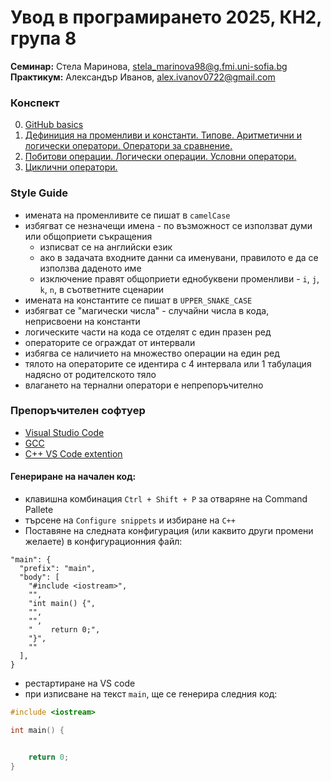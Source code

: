 # Увод в програмирането 2025, КН2, група 8

**Семинар:** Стела Маринова, stela_marinova98@g.fmi.uni-sofia.bg <br>
**Практикум:** Александър Иванов, alex.ivanov0722@gmail.com

### Конспект
00. [GitHub basics](https://classroom.github.com/a/aAeTwg1J)
01. [Дефиниция на променливи и константи. Типове. Аритметични и логически оператори. Оператори за сравнение.](https://classroom.github.com/a/BQa5Thz1)
02. [Побитови операции. Логически операции. Условни оператори.](https://classroom.github.com/a/841ML93L)
03. [Циклични оператори.](https://classroom.github.com/a/Mtbu829c)



### Style Guide 
- имената на променливите се пишат в `camelCase` 
- избягват се незначещи имена - по възможност се използват думи или общоприети съкращения
  - изписват се на английски език
  - ако в задачата входните данни са именувани, правилото е да се използва даденото име
  - изключение правят общоприети еднобуквени променливи - `i`, `j`, `k`, `n`, в съответните сценарии
- имената на константите се пишат в `UPPER_SNAKE_CASE` 
- избягват се "магически числа" - случайни числа в кода, неприсвоени на константи
- логическите части на кода се отделят с един празен ред
- операторите се ограждат от интервали
- избягва се наличието на множество операции на един ред
- тялото на операторите се идентира с 4 интервала или 1 табулация надясно от родителското тяло
- влагането на тернални оператори е непрепоръчително



### Препоръчителен софтуер

- [Visual Studio Code](https://code.visualstudio.com/)
- [GCC](https://gcc.gnu.org/) 
- [C++ VS Code extention](https://marketplace.visualstudio.com/items?itemName=danielpinto8zz6.c-cpp-compile-run)

#### Генериране на начален код:
- клавишна комбинация `Ctrl + Shift + P` за отваряне на Command Pallete
- търсене на `Configure snippets` и избиране на `C++`
- Поставяне на следната конфигурация (или каквито други промени желаете) в конфигурационния файл:
```
"main": {
  "prefix": "main",
  "body": [
    "#include <iostream>",
    "",
    "int main() {",
    "",
    "",
    "    return 0;",
    "}",
    ""
  ],
}
```
- рестартиране на VS code
- при изписване на текст `main`, ще се генерира следния код:
```c++
#include <iostream>

int main() {


    return 0;
}

```